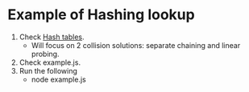 # Example of Hashing lookup

1. Check [Hash tables](https://isaaccomputerscience.org/concepts/dsa_datastruct_hash_table?examBoard=all&stage=all).
   - Will focus on 2 collision solutions: separate chaining and linear probing.
2. Check example.js.
3. Run the following
   - node example.js
